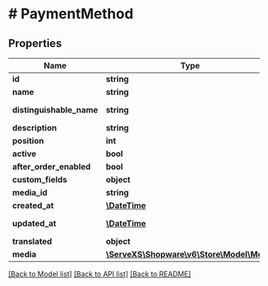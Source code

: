 # # PaymentMethod

## Properties

Name | Type | Description | Notes
------------ | ------------- | ------------- | -------------
**id** | **string** |  | [optional]
**name** | **string** |  |
**distinguishable_name** | **string** |  | [optional] [readonly]
**description** | **string** |  | [optional]
**position** | **int** |  | [optional]
**active** | **bool** |  | [optional]
**after_order_enabled** | **bool** |  | [optional]
**custom_fields** | **object** |  | [optional]
**media_id** | **string** |  | [optional]
**created_at** | [**\DateTime**](\DateTime.md) |  | [readonly]
**updated_at** | [**\DateTime**](\DateTime.md) |  | [optional] [readonly]
**translated** | **object** |  | [optional]
**media** | [**\ServeXS\Shopware\v6\Store\Model\Media**](Media.md) |  | [optional]

[[Back to Model list]](../../README.md#models) [[Back to API list]](../../README.md#endpoints) [[Back to README]](../../README.md)

